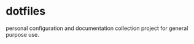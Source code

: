 dotfiles
========

personal configuration and documentation collection project for general purpose use.
